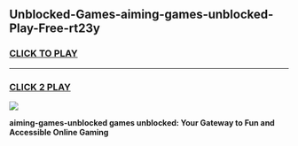 
## Unblocked-Games-aiming-games-unblocked-Play-Free-rt23y
<h3>
<a href="https://premium76.site?title=aiming-games-unblocked&ref=21A">CLICK TO PLAY</a></h3>
<hr>

<h3>
<a href="https://premium76.site?title=aiming-games-unblocked&ref=21A">CLICK 2 PLAY</a>
  
</h3>

<a href="https://premium76.site?title=aiming-games-unblocked&ref=21A"><img src="https://clearcache.store/games.png"></a>


**aiming-games-unblocked games unblocked: Your Gateway to Fun and Accessible Online Gaming**
